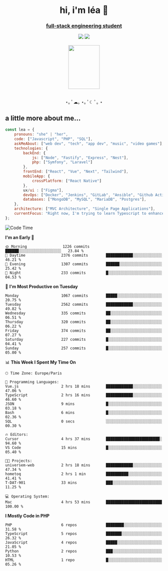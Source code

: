 <h1 align="center">hi, i'm léa 🌙</h1>
<h3 align="center"><ins>full-stack engineering student</ins></h3>  
<div align="center">
  <a href="https://www.linkedin.com/in/lea-reiter22/"><img src="https://img.shields.io/badge/LinkedIn-0077B5?style=for-the-badge&logo=linkedin&logoColor=white"/></a>
  <a href="mailto:lea.reiter@outlook.fr"><img src="https://img.shields.io/badge/Contact-2A2A2A?style=for-the-badge&logo=minutemailer&logoColor=white"/></a>
</div>
<br>
  <div align="center">  <img src="https://github.com/xmnchild/xmnchild/blob/main/1702415560_StardewValleyHappyGreyCat.png" height="140" width="100"/>
</div>
<br>
  <p align="center">
                 ⋆｡ ﾟ☁︎｡ ⋆｡ ﾟ☾ ﾟ｡ ⋆
  </p>
  <h2>a little more about me...</h2>
  
```js
const lea = {
    pronouns: "she" | "her",
    code: ["Javascript", "PHP", "SQL"],
    askMeAbout: ["web dev", "tech", "app dev", "music", "video games"],
    technologies: {
        backEnd: {
            js: ["Node", "Fastify", "Express", "Nest"],
            php: ["Symfony", "Laravel"]
        },
        frontEnd: ["React", "Vue", "Next", "Tailwind"],
        mobileApp: {
            crossPlatform: ["React Native"]
        },
        ux/ui : ["Figma"],
        devOps: ["Docker", "Jenkins", "GitLab", "Ansible", "Github Actions"],
        databases: ["MongoDB", "MySQL", "MariaDB", "Postgres"],
    },
    architecture: ["MVC Architecture", "Single Page Applications"],
    currentFocus: "Right now, I'm trying to learn Typescript to enhance my Javascript development.",
};
```
<!--START_SECTION:waka-->
![Code Time](http://img.shields.io/badge/Code%20Time-248%20hrs%2046%20mins-blue)

**I'm an Early 🐤** 

```text
🌞 Morning                1226 commits        ██████░░░░░░░░░░░░░░░░░░░   23.84 % 
🌆 Daytime                2376 commits        ████████████░░░░░░░░░░░░░   46.21 % 
🌃 Evening                1307 commits        ██████░░░░░░░░░░░░░░░░░░░   25.42 % 
🌙 Night                  233 commits         █░░░░░░░░░░░░░░░░░░░░░░░░   04.53 % 
```
📅 **I'm Most Productive on Tuesday** 

```text
Monday                   1067 commits        █████░░░░░░░░░░░░░░░░░░░░   20.75 % 
Tuesday                  2562 commits        ████████████░░░░░░░░░░░░░   49.82 % 
Wednesday                335 commits         ██░░░░░░░░░░░░░░░░░░░░░░░   06.51 % 
Thursday                 320 commits         ██░░░░░░░░░░░░░░░░░░░░░░░   06.22 % 
Friday                   374 commits         ██░░░░░░░░░░░░░░░░░░░░░░░   07.27 % 
Saturday                 227 commits         █░░░░░░░░░░░░░░░░░░░░░░░░   04.41 % 
Sunday                   257 commits         █░░░░░░░░░░░░░░░░░░░░░░░░   05.00 % 
```


📊 **This Week I Spent My Time On** 

```text
🕑︎ Time Zone: Europe/Paris

💬 Programming Languages: 
Vue.js                   2 hrs 18 mins       ████████████░░░░░░░░░░░░░   47.06 % 
TypeScript               2 hrs 16 mins       ████████████░░░░░░░░░░░░░   46.60 % 
JSON                     9 mins              █░░░░░░░░░░░░░░░░░░░░░░░░   03.18 % 
Bash                     6 mins              █░░░░░░░░░░░░░░░░░░░░░░░░   02.36 % 
SQL                      0 secs              ░░░░░░░░░░░░░░░░░░░░░░░░░   00.30 % 

🔥 Editors: 
Cursor                   4 hrs 37 mins       ████████████████████████░   94.60 % 
VS Code                  15 mins             █░░░░░░░░░░░░░░░░░░░░░░░░   05.40 % 

🐱‍💻 Projects: 
universem-web            2 hrs 18 mins       ████████████░░░░░░░░░░░░░   47.34 % 
hometoq                  2 hrs 1 min         ██████████░░░░░░░░░░░░░░░   41.41 % 
T-DAT-901                33 mins             ███░░░░░░░░░░░░░░░░░░░░░░   11.25 % 

💻 Operating System: 
Mac                      4 hrs 53 mins       █████████████████████████   100.00 % 
```

**I Mostly Code in PHP** 

```text
PHP                      6 repos             ████████░░░░░░░░░░░░░░░░░   31.58 % 
TypeScript               5 repos             ███████░░░░░░░░░░░░░░░░░░   26.32 % 
JavaScript               4 repos             █████░░░░░░░░░░░░░░░░░░░░   21.05 % 
Python                   2 repos             ███░░░░░░░░░░░░░░░░░░░░░░   10.53 % 
HTML                     1 repo              █░░░░░░░░░░░░░░░░░░░░░░░░   05.26 % 
```




<!--END_SECTION:waka-->
